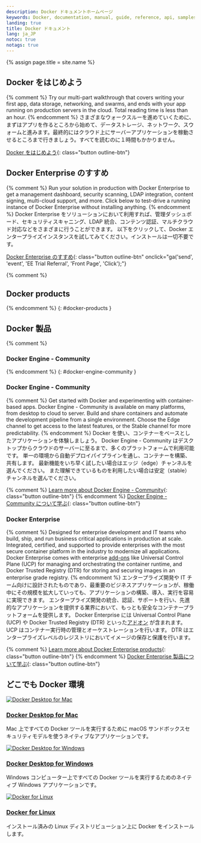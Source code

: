 ```yaml
---
description: Docker ドキュメントホームページ
keywords: Docker, documentation, manual, guide, reference, api, samples
landing: true
title: Docker ドキュメント
lang: ja_JP
notoc: true
notags: true
---
```

{% assign page.title = site.name %}

<div class="row">
<div markdown="1" class="col-xs-12 col-sm-12 col-md-12 col-lg-6 block">

## Docker をはじめよう

{% comment %}
Try our multi-part walkthrough that covers writing your first app,
data storage, networking, and swarms, and ends with your app running on
production servers in the cloud. Total reading time is less than an hour.
{% endcomment %}
さまざまなウォークスルーを進めていくために、まずはアプリを作るところから始めて、データストレージ、ネットワーク、スウォームと進みます。最終的にはクラウド上にサーバーアプリケーションを稼動させるところまで行きましょう。すべてを読むのに１時間もかかりません。

[Docker をはじめよう](/get-started/){: class="button outline-btn"}

</div>
<div markdown="1" class="col-xs-12 col-sm-12 col-md-12 col-lg-6 block">

## Docker Enterprise のすすめ

{% comment %}
Run your solution in production with Docker Enterprise to get a
management dashboard, security scanning, LDAP integration, content signing,
multi-cloud support, and more. Click below to test-drive a running instance of
Docker Enterprise without installing anything.
{% endcomment %}
Docker Enterprise をソリューションにおいて利用すれば、管理ダッシュボード、セキュリティスキャニング、LDAP 統合、コンテンツ認証、マルチクラウド対応などをさまざまに行うことができます。
以下をクリックして、Docker エンタープライズインスタンスを試してみてください。インストールは一切不要です。

[Docker Enterprise のすすめ](https://trial.docker.com){: class="button outline-btn" onclick="ga('send', 'event', 'EE Trial Referral', 'Front Page', 'Click');"}

</div>
</div>

{% comment %}
## Docker products
{% endcomment %}
{: #docker-products }
## Docker 製品

<div class="row">
<div markdown="1" class="col-xs-12 col-sm-12 col-md-12 col-lg-6 block">

{% comment %}
### Docker Engine - Community
{% endcomment %}
{: #docker-engine-community }
### Docker Engine - Community

{% comment %}
Get started with Docker and experimenting with container-based apps. Docker Engine - Community
is available on many platforms, from desktop to cloud to server. Build and share
containers and automate the development pipeline from a single environment.
Choose the Edge channel to get access to the latest features, or the Stable
channel for more predictability.
{% endcomment %}
Docker を使い、コンテナーをベースとしたアプリケーションを体験しましょう。
Docker Engine - Community はデスクトップからクラウドのサーバーに至るまで、多くのプラットフォームで利用可能です。
単一の環境から自動デプロイパイプラインを通し、コンテナーを構築、共有します。
最新機能をいち早く試したい場合はエッジ（edge）チャンネルを選んでください。
また理解できているものを利用したい場合は安定（stable）チャンネルを選んでください。

{% comment %}
[Learn more about Docker Engine - Community](/install/){: class="button outline-btn"}
{% endcomment %}
[Docker Engine - Community について学ぶ](/install/){: class="button outline-btn"}

</div>
<div markdown="1" class="col-xs-12 col-sm-12 col-md-12 col-lg-6 block">

### Docker Enterprise

{% comment %}
Designed for enterprise development and IT teams who build, ship, and run
business critical applications in production at scale. Integrated, certified,
and supported to provide enterprises with the most secure container platform in
the industry to modernize all applications. Docker Enterprise comes with enterprise
[add-ons](#docker-ee-add-ons) like Universal Control Plane (UCP) for managing and
orchestrating the container runtime, and Docker Trusted Registry (DTR) for storing and
securing images in an enterprise grade registry.
{% endcomment %}
エンタープライズ開発や IT チーム向けに設計されたものであり、最重要のビジネスアプリケーションが、稼働中にその規模を拡大していっても、アプリケーションの構築、導入、実行を容易に実現できます。
エンタープライズ開発の統合、認証、サポートを行い、先進的なアプリケーションを提供する業界において、もっとも安全なコンテナープラットフォームを提供します。
Docker Enterprise には Universal Control Plane (UCP) や Docker Trusted Registry (DTR) といった[アドオン](#docker-ee-add-ons) が含まれます。
UCP はコンテナー実行時の管理とオーケストレーションを行います。
DTR はエンタープライズレベルのレジストリにおいてイメージの保存と保護を行います。

{% comment %}
[Learn more about Docker Enterprise products](/ee/supported-platforms/){: class="button outline-btn"}
{% endcomment %}
[Docker Enterprise 製品について学ぶ](/ee/supported-platforms/){: class="button outline-btn"}

</div>
</div><!-- end row -->

## どこでも Docker 環境

<div class="component-container">
    <!--start row-->
    <div class="row">
        <div class="col-sm-12 col-md-12 col-lg-4 block">
            <div class="component">
                <div class="component-icon">
                    <a href="docker-for-mac/"> <img src="../images/apple_48.svg" alt="Docker Desktop for Mac"> </a>
                </div>
                <h3 id="docker-for-mac"><a href="docker-for-mac/">Docker Desktop for Mac</a></h3>
                <!--
                <p>A native application using the macOS sandbox security model which delivers all Docker tools to your Mac.</p>
                -->
                <p>Mac 上ですべての Docker ツールを実行するために macOS サンドボックスセキュリティモデルを使うネイティブなアプリケーションです。</p>
            </div>
        </div>
        <div class="col-sm-12 col-md-12 col-lg-4 block">
            <div class="component">
                <div class="component-icon">
                    <a href="docker-for-windows/"> <img src="../images/windows_48.svg" alt="Docker Desktop for Windows"> </a>
                </div>
                <h3 id="docker-for-windows"><a href="docker-for-windows/">Docker Desktop for Windows</a></h3>
                <!--
                <p>A native Windows application which delivers all Docker tools to your Windows computer.</p>
                -->
                <p>Windows コンピューター上ですべての Docker ツールを実行するためのネイティブ Windows アプリケーションです。</p>
            </div>
        </div>
        <div class="col-sm-12 col-md-12 col-lg-4 block">
            <div class="component">
                <div class="component-icon">
                    <a href="install/linux/ubuntu/"> <img src="../images/linux_48.svg" alt="Docker for Linux"> </a>
                </div>
                <h3 id="docker-for-linux"><a href="install/linux/ubuntu/">Docker for Linux</a></h3>
                <!--
                <p>Install Docker on a computer which already has a Linux distribution installed.</p>
                -->
                <p>インストール済みの Linux ディストリビューション上に Docker をインストールします。</p>
            </div>
        </div>
    </div>
</div>
